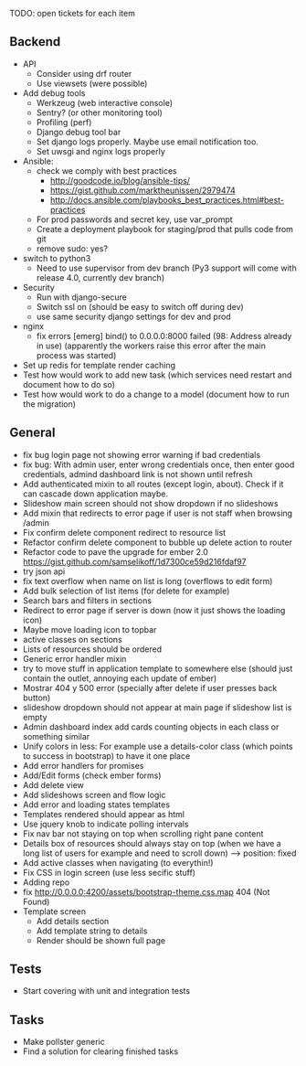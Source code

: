 TODO: open tickets for each item

Backend
-------

- API
    - Consider using drf router
    - Use viewsets (were possible)
- Add debug tools
    - Werkzeug (web interactive console)
    - Sentry? (or other monitoring tool)
    - Profiling (perf)
    - Django debug tool bar
    - Set django logs properly. Maybe use email notification too.
    - Set uwsgi and nginx logs properly
- Ansible:
    - check we comply with best practices
        - http://goodcode.io/blog/ansible-tips/
        - https://gist.github.com/marktheunissen/2979474
        - http://docs.ansible.com/playbooks_best_practices.html#best-practices
    - For prod passwords and secret key, use var_prompt
    - Create a deployment playbook for staging/prod that pulls code from git
    - remove sudo: yes?
- switch to python3
    - Need to use supervisor from dev branch (Py3 support will come with release 4.0, currently dev branch)
- Security
    - Run with django-secure
    - Switch ssl on (should be easy to switch off during dev)
    - use same security django settings for dev and prod
- nginx
    - fix errors [emerg] bind() to 0.0.0.0:8000 failed (98: Address already in use) (apparently the workers
      raise this error after the main process was started)
- Set up redis for template render caching
- Test how would work to add new task (which services need restart and document how to do so)
- Test how would work to do a change to a model (document how to run the migration)


General
-------
- fix bug login page not showing error warning if bad credentials
- fix bug: With admin user, enter wrong credentials once, then enter good credentials, admind dashboard link is not
  shown until refresh
- Add authenticated mixin to all routes (except login, about). Check if it can cascade down application maybe.
- Slideshow main screen should not show dropdown if no slideshows
- Add mixin that redirects to error page if user is not staff when browsing /admin
- Fix confirm delete component redirect to resource list
- Refactor confirm delete component to bubble up delete action to router
- Refactor code to pave the upgrade for ember 2.0 https://gist.github.com/samselikoff/1d7300ce59d216fdaf97
- try json api
- fix text overflow when name on list is long (overflows to edit form)
- Add bulk selection of list items (for delete for example)
- Search bars and filters in sections
- Redirect to error page if server is down (now it just shows the loading icon)
- Maybe move loading icon to topbar
- active classes on sections
- Lists of resources should be ordered
- Generic error handler mixin
- try to move stuff in application template to somewhere else (should just contain the outlet, annoying each update of ember)
- Mostrar 404 y 500 error (specially after delete if user presses back button)
- slideshow dropdown should not appear at main page if slideshow list is empty
- Admin dashboard index add cards counting objects in each class or something similar
- Unify colors in less: For example use a details-color class (which points to success in bootstrap) to have it one place
- Add error handlers for promises
- Add/Edit forms (check ember forms)
- Add delete view
- Add slideshows screen and flow logic
- Add error and loading states templates
- Templates rendered should appear as html
- Use jquery knob to indicate polling intervals
- Fix nav bar not staying on top when scrolling right pane content
- Details box of resources should always stay on top (when we have a long list of users for example and need to scroll down) --> position: fixed
- Add active classes when navigating (to everythin!)
- Fix CSS in login screen (use less secific stuff)
- Adding repo
- fix  http://0.0.0.0:4200/assets/bootstrap-theme.css.map 404 (Not Found)
- Template screen
    - Add details section
    - Add template string to details
    - Render should be shown full page

Tests
-----
- Start covering with unit and integration tests

Tasks
-----
- Make pollster generic
- Find a solution for clearing finished tasks

